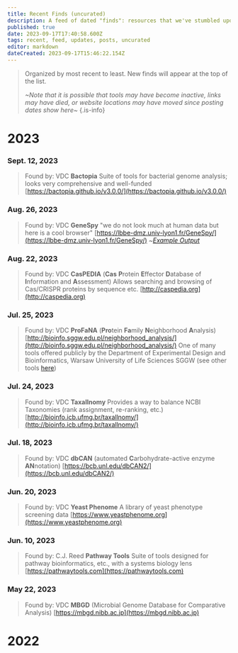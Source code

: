 ```yaml
---
title: Recent Finds (uncurated)
description: A feed of dated "finds": resources that we've stumbled upon and wanted to share but haven't had time to curate and review them
published: true
date: 2023-09-17T17:40:58.600Z
tags: recent, feed, updates, posts, uncurated
editor: markdown
dateCreated: 2023-09-17T15:46:22.154Z
---
```


> Organized by most recent to least.
> New finds will appear at the top of the list.
>
> *~Note that it is possible that tools may have become inactive, links may have died, or website locations may have moved since posting dates show here~*
{.is-info}

# 2023


### Sept. 12, 2023
>Found by: VDC
**Bactopia**
Suite of tools for bacterial genome analysis; looks very comprehensive and well-funded
[https://bactopia.github.io/v3.0.0/](https://bactopia.github.io/v3.0.0/)


### Aug. 26, 2023
>Found by: VDC
**GeneSpy**
"we do not look much at human data but here is a cool browser"
[https://lbbe-dmz.univ-lyon1.fr/GeneSpy/](https://lbbe-dmz.univ-lyon1.fr/GeneSpy/)
~[*Example Output*](https://genomespy.app/examples/?spec=GENCODE/gencode.json#N4IghgxgLglg9gOwM4gFwG0C6AaESJgA2ApgCJwC2YMyaoAHgPphSMBOccUa6oEAFhwpoQAtgA4QuAA5wUqAMwB2JQDYADOIBMCgL7Y+gyiLGSZctMqXiAjABYAnOt2ZduoA073f0a9e)


### Aug. 22, 2023
>Found by: VDC
**CasPEDIA** (**Cas** **P**rotein **E**ffector **D**atabase of **I**nformation and **A**ssessment)
Allows searching and browsing of Cas/CRISPR proteins by sequence etc.
[http://caspedia.org](http://caspedia.org)


### Jul. 25, 2023
>Found by: VDC
**ProFaNA** (**Pro**tein **Fa**mily **N**eighborhood **A**nalysis)
[http://bioinfo.sggw.edu.pl/neighborhood_analysis/](http://bioinfo.sggw.edu.pl/neighborhood_analysis/)
One of many tools offered publicly by the Department of Experimental Design and Bioinformatics, Warsaw University of Life Sciences SGGW (see other tools [here](http://bioinfo.sggw.edu.pl))


### Jul. 24, 2023
>Found by: VDC
**Taxallnomy**
Provides a way to balance NCBI Taxonomies (rank assignment, re-ranking, etc.)
[http://bioinfo.icb.ufmg.br/taxallnomy/](http://bioinfo.icb.ufmg.br/taxallnomy/)


### Jul. 18, 2023
>Found by: VDC
**dbCAN** (automated **C**arbohydrate-active enzyme **AN**notation)
[https://bcb.unl.edu/dbCAN2/](https://bcb.unl.edu/dbCAN2/)


### Jun. 20, 2023
>Found by: VDC
**Yeast Phenome**
A library of yeast phenotype screening data
[https://www.yeastphenome.org](https://www.yeastphenome.org)


### Jun. 10, 2023
>Found by: C.J. Reed
**Pathway Tools**
Suite of tools designed for pathway bioinformatics, etc., with a systems biology lens
[https://pathwaytools.com](https://pathwaytools.com)


### May 22, 2023
>Found by: VDC
**MBGD** (Microbial Genome Database for Comparative Analysis)
[https://mbgd.nibb.ac.jp](https://mbgd.nibb.ac.jp)


# 2022